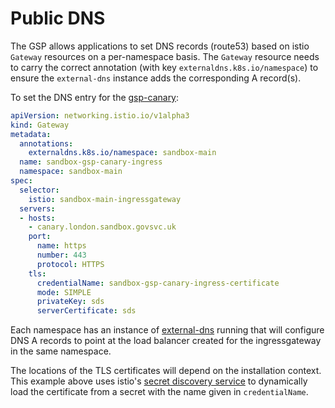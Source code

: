 # Public DNS

The GSP allows applications to set DNS records (route53) based on istio `Gateway` resources on a per-namespace basis. The `Gateway` resource needs to carry the correct annotation (with key `externaldns.k8s.io/namespace`) to ensure the `external-dns` instance adds the corresponding A record(s).

To set the DNS entry for the [gsp-canary][]:

```yaml
apiVersion: networking.istio.io/v1alpha3
kind: Gateway
metadata:
  annotations:
    externaldns.k8s.io/namespace: sandbox-main
  name: sandbox-gsp-canary-ingress
  namespace: sandbox-main
spec:
  selector:
    istio: sandbox-main-ingressgateway
  servers:
  - hosts:
    - canary.london.sandbox.govsvc.uk
    port:
      name: https
      number: 443
      protocol: HTTPS
    tls:
      credentialName: sandbox-gsp-canary-ingress-certificate
      mode: SIMPLE
      privateKey: sds
      serverCertificate: sds
```

Each namespace has an instance of [external-dns][] running that will configure DNS A records to point at the load balancer created for the ingressgateway in the same namespace.

The locations of the TLS certificates will depend on the installation context. This example above uses istio's [secret discovery service][] to dynamically load the certificate from a secret with the name given in `credentialName`.

[external-dns]: https://github.com/kubernetes-incubator/external-dns
[gsp-canary]: https://github.com/alphagov/gsp/tree/master/components/canary
[secret discovery service]: https://istio.io/docs/tasks/traffic-management/ingress/secure-ingress-sds/
